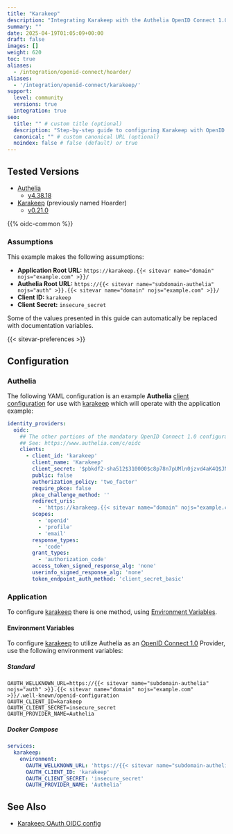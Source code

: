 ```yaml
---
title: "Karakeep"
description: "Integrating Karakeep with the Authelia OpenID Connect 1.0 Provider."
summary: ""
date: 2025-04-19T01:05:09+00:00
draft: false
images: []
weight: 620
toc: true
aliases:
  - /integration/openid-connect/hoarder/
aliases:
  - '/integration/openid-connect/karakeep/'
support:
  level: community
  versions: true
  integration: true
seo:
  title: "" # custom title (optional)
  description: "Step-by-step guide to configuring Karakeep with OpenID Connect 1.0 for secure SSO. Enhance your login flow using Authelia’s modern identity management."
  canonical: "" # custom canonical URL (optional)
  noindex: false # false (default) or true
---
```


## Tested Versions

- [Authelia]
  - [v4.38.18](https://github.com/authelia/authelia/releases/tag/v4.38.18)
- [Karakeep] (previously named Hoarder)
  - [v0.21.0](https://github.com/karakeep-app/karakeep/releases/tag/v0.21.0)

{{% oidc-common %}}

### Assumptions

This example makes the following assumptions:

- **Application Root URL:** `https://karakeep.{{< sitevar name="domain" nojs="example.com" >}}/`
- **Authelia Root URL:** `https://{{< sitevar name="subdomain-authelia" nojs="auth" >}}.{{< sitevar name="domain" nojs="example.com" >}}/`
- **Client ID:** `karakeep`
- **Client Secret:** `insecure_secret`

Some of the values presented in this guide can automatically be replaced with documentation variables.

{{< sitevar-preferences >}}

## Configuration

### Authelia

The following YAML configuration is an example **Authelia** [client configuration] for use with [karakeep] which will
operate with the application example:

```yaml {title="configuration.yml"}
identity_providers:
  oidc:
    ## The other portions of the mandatory OpenID Connect 1.0 configuration go here.
    ## See: https://www.authelia.com/c/oidc
    clients:
      - client_id: 'karakeep'
        client_name: 'Karakeep'
        client_secret: '$pbkdf2-sha512$310000$c8p78n7pUMln0jzvd4aK4Q$JNRBzwAo0ek5qKn50cFzzvE9RXV88h1wJn5KGiHrD0YKtZaR/nCb2CJPOsKaPK0hjf.9yHxzQGZziziccp6Yng' # The digest of 'insecure_secret'.
        public: false
        authorization_policy: 'two_factor'
        require_pkce: false
        pkce_challenge_method: ''
        redirect_uris:
          - 'https://karakeep.{{< sitevar name="domain" nojs="example.com" >}}/api/auth/callback/custom'
        scopes:
          - 'openid'
          - 'profile'
          - 'email'
        response_types:
          - 'code'
        grant_types:
          - 'authorization_code'
        access_token_signed_response_alg: 'none'
        userinfo_signed_response_alg: 'none'
        token_endpoint_auth_method: 'client_secret_basic'
```

### Application

To configure [karakeep] there is one method, using [Environment Variables](#environment-variables).

#### Environment Variables

To configure [karakeep] to utilize Authelia as an [OpenID Connect 1.0] Provider, use the following environment variables:

##### Standard

```shell {title=".env"}
OAUTH_WELLKNOWN_URL=https://{{< sitevar name="subdomain-authelia" nojs="auth" >}}.{{< sitevar name="domain" nojs="example.com" >}}/.well-known/openid-configuration
OAUTH_CLIENT_ID=karakeep
OAUTH_CLIENT_SECRET=insecure_secret
OAUTH_PROVIDER_NAME=Authelia
```

##### Docker Compose

```yaml {title="compose.yml"}
services:
  karakeep:
    environment:
      OAUTH_WELLKNOWN_URL: 'https://{{< sitevar name="subdomain-authelia" nojs="auth" >}}.{{< sitevar name="domain" nojs="example.com" >}}/.well-known/openid-configuration'
      OAUTH_CLIENT_ID: 'karakeep'
      OAUTH_CLIENT_SECRET: 'insecure_secret'
      OAUTH_PROVIDER_NAME: 'Authelia'
```

## See Also

- [Karakeep OAuth OIDC config](https://docs.karakeep.app/configuration#authentication--signup)

[karakeep]: https://karakeep.app/
[Authelia]: https://www.authelia.com
[OpenID Connect 1.0]: ../../openid-connect/introduction.md
[client configuration]: ../../../configuration/identity-providers/openid-connect/clients.md
